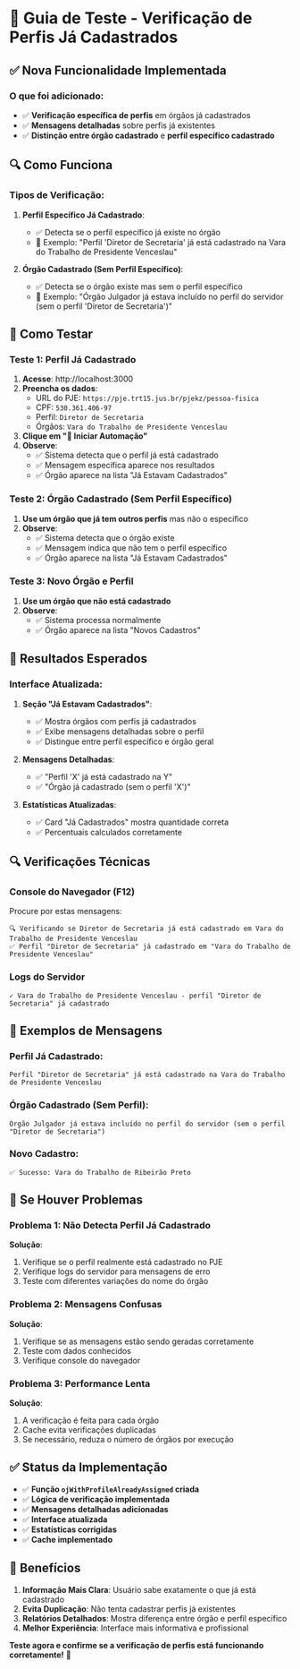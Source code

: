 # 🧪 Guia de Teste - Verificação de Perfis Já Cadastrados

## ✅ Nova Funcionalidade Implementada

### **O que foi adicionado:**
- ✅ **Verificação específica de perfis** em órgãos já cadastrados
- ✅ **Mensagens detalhadas** sobre perfis já existentes
- ✅ **Distinção entre órgão cadastrado** e **perfil específico cadastrado**

## 🔍 Como Funciona

### **Tipos de Verificação:**

1. **Perfil Específico Já Cadastrado**:
   - ✅ Detecta se o perfil específico já existe no órgão
   - 📝 Exemplo: "Perfil 'Diretor de Secretaria' já está cadastrado na Vara do Trabalho de Presidente Venceslau"

2. **Órgão Cadastrado (Sem Perfil Específico)**:
   - ✅ Detecta se o órgão existe mas sem o perfil específico
   - 📝 Exemplo: "Órgão Julgador já estava incluído no perfil do servidor (sem o perfil 'Diretor de Secretaria')"

## 🧪 Como Testar

### **Teste 1: Perfil Já Cadastrado**

1. **Acesse**: http://localhost:3000
2. **Preencha os dados**:
   - URL do PJE: `https://pje.trt15.jus.br/pjekz/pessoa-fisica`
   - CPF: `530.361.406-97`
   - Perfil: `Diretor de Secretaria`
   - Órgãos: `Vara do Trabalho de Presidente Venceslau`
3. **Clique em "🚀 Iniciar Automação"**
4. **Observe**:
   - ✅ Sistema detecta que o perfil já está cadastrado
   - ✅ Mensagem específica aparece nos resultados
   - ✅ Órgão aparece na lista "Já Estavam Cadastrados"

### **Teste 2: Órgão Cadastrado (Sem Perfil Específico)**

1. **Use um órgão que já tem outros perfis** mas não o específico
2. **Observe**:
   - ✅ Sistema detecta que o órgão existe
   - ✅ Mensagem indica que não tem o perfil específico
   - ✅ Órgão aparece na lista "Já Estavam Cadastrados"

### **Teste 3: Novo Órgão e Perfil**

1. **Use um órgão que não está cadastrado**
2. **Observe**:
   - ✅ Sistema processa normalmente
   - ✅ Órgão aparece na lista "Novos Cadastros"

## 🎯 Resultados Esperados

### **Interface Atualizada:**

1. **Seção "Já Estavam Cadastrados"**:
   - ✅ Mostra órgãos com perfis já cadastrados
   - ✅ Exibe mensagens detalhadas sobre o perfil
   - ✅ Distingue entre perfil específico e órgão geral

2. **Mensagens Detalhadas**:
   - ✅ "Perfil 'X' já está cadastrado na Y"
   - ✅ "Órgão já cadastrado (sem o perfil 'X')"

3. **Estatísticas Atualizadas**:
   - ✅ Card "Já Cadastrados" mostra quantidade correta
   - ✅ Percentuais calculados corretamente

## 🔍 Verificações Técnicas

### **Console do Navegador (F12)**
Procure por estas mensagens:
```
🔍 Verificando se Diretor de Secretaria já está cadastrado em Vara do Trabalho de Presidente Venceslau
✅ Perfil "Diretor de Secretaria" já cadastrado em "Vara do Trabalho de Presidente Venceslau"
```

### **Logs do Servidor**
```
✓ Vara do Trabalho de Presidente Venceslau - perfil "Diretor de Secretaria" já cadastrado
```

## 📝 Exemplos de Mensagens

### **Perfil Já Cadastrado:**
```
Perfil "Diretor de Secretaria" já está cadastrado na Vara do Trabalho de Presidente Venceslau
```

### **Órgão Cadastrado (Sem Perfil):**
```
Órgão Julgador já estava incluído no perfil do servidor (sem o perfil "Diretor de Secretaria")
```

### **Novo Cadastro:**
```
✅ Sucesso: Vara do Trabalho de Ribeirão Preto
```

## 🐛 Se Houver Problemas

### **Problema 1: Não Detecta Perfil Já Cadastrado**
**Solução**:
1. Verifique se o perfil realmente está cadastrado no PJE
2. Verifique logs do servidor para mensagens de erro
3. Teste com diferentes variações do nome do órgão

### **Problema 2: Mensagens Confusas**
**Solução**:
1. Verifique se as mensagens estão sendo geradas corretamente
2. Teste com dados conhecidos
3. Verifique console do navegador

### **Problema 3: Performance Lenta**
**Solução**:
1. A verificação é feita para cada órgão
2. Cache evita verificações duplicadas
3. Se necessário, reduza o número de órgãos por execução

## ✅ Status da Implementação

- ✅ **Função `ojWithProfileAlreadyAssigned` criada**
- ✅ **Lógica de verificação implementada**
- ✅ **Mensagens detalhadas adicionadas**
- ✅ **Interface atualizada**
- ✅ **Estatísticas corrigidas**
- ✅ **Cache implementado**

## 🎯 Benefícios

1. **Informação Mais Clara**: Usuário sabe exatamente o que já está cadastrado
2. **Evita Duplicação**: Não tenta cadastrar perfis já existentes
3. **Relatórios Detalhados**: Mostra diferença entre órgão e perfil específico
4. **Melhor Experiência**: Interface mais informativa e profissional

**Teste agora e confirme se a verificação de perfis está funcionando corretamente!** 🎉 